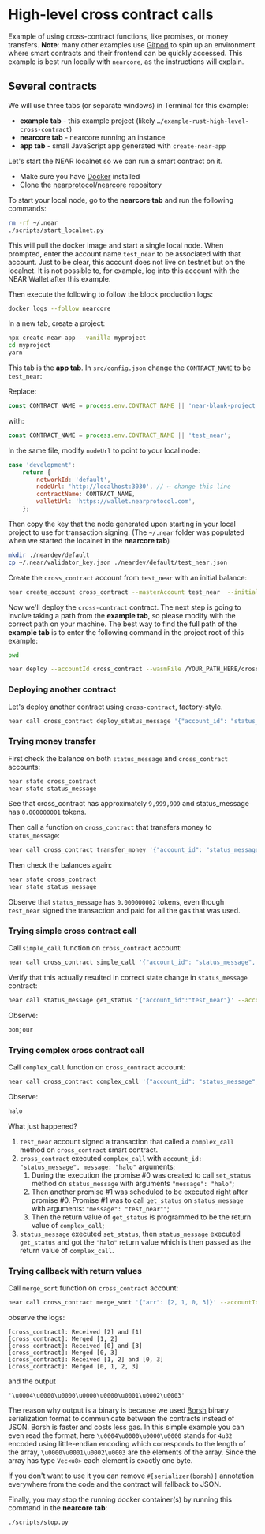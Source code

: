 High-level cross contract calls
===============================

<!-- MAGIC COMMENT: DO NOT DELETE! Everything above this line is hidden on NEAR Examples page -->

Example of using cross-contract functions, like promises, or money transfers.
**Note**: many other examples use [Gitpod](https://www.gitpod.io/) to spin up an environment where smart contracts and their frontend can be quickly accessed. This example is best run locally with `nearcore`, as the instructions will explain.

## Several contracts
We will use three tabs (or separate windows) in Terminal for this example:
- **example tab** - this example project (likely `…/example-rust-high-level-cross-contract`)
- **nearcore tab** - nearcore running an instance
- **app tab** - small JavaScript app generated with `create-near-app`

Let's start the NEAR localnet so we can run a smart contract on it.

* Make sure you have [Docker](https://www.docker.com/) installed
* Clone the [nearprotocol/nearcore](https://github.com/nearprotocol/nearcore) repository

To start your local node, go to the **nearcore tab** and run the following commands:
```bash
rm -rf ~/.near
./scripts/start_localnet.py
```

This will pull the docker image and start a single local node.
When prompted, enter the account name `test_near` to be associated with that account.
Just to be clear, this account does not live on testnet but on the localnet. It is not possible to, for example, log into this account with the NEAR Wallet after this example.

Then execute the following to follow the block production logs:
```bash
docker logs --follow nearcore
```

In a new tab, create a project:
```bash
npx create-near-app --vanilla myproject
cd myproject
yarn
```

This tab is the **app tab**. In `src/config.json` change the `CONTRACT_NAME` to be `test_near`:

Replace:
```javascript
const CONTRACT_NAME = process.env.CONTRACT_NAME || 'near-blank-project';
```

with:
```javascript
const CONTRACT_NAME = process.env.CONTRACT_NAME || 'test_near';
```

In the same file, modify `nodeUrl` to point to your local node:
```javascript
case 'development':
    return {
        networkId: 'default',
        nodeUrl: 'http://localhost:3030', // ⟵ change this line
        contractName: CONTRACT_NAME,
        walletUrl: 'https://wallet.nearprotocol.com',
    };
```

Then copy the key that the node generated upon starting in your local project to use for transaction signing.
(The `~/.near` folder was populated when we started the localnet in the **nearcore tab**)
```bash
mkdir ./neardev/default
cp ~/.near/validator_key.json ./neardev/default/test_near.json
```

Create the `cross_contract` account from `test_near` with an initial balance:
```bash
near create_account cross_contract --masterAccount test_near  --initialBalance 10000000
```

Now we'll deploy the `cross-contract` contract.
The next step is going to involve taking a path from the **example tab**, so please modify with the correct path on your machine.
The best way to find the full path of the **example tab** is to enter the following command in the project root of this example:
```bash
pwd
```

```bash
near deploy --accountId cross_contract --wasmFile /YOUR_PATH_HERE/cross-contract-high-level/res/cross_contract_high_level.wasm
```

### Deploying another contract
Let's deploy another contract using `cross-contract`, factory-style.
```bash
near call cross_contract deploy_status_message '{"account_id": "status_message", "amount":1000000000000000}' --accountId test_near
```

### Trying money transfer

First check the balance on both `status_message` and `cross_contract` accounts:
```bash
near state cross_contract
near state status_message
```

See that cross_contract has approximately `9,999,999` and status_message has `0.000000001` tokens.

Then call a function on `cross_contract` that transfers money to `status_message`:
```bash
near call cross_contract transfer_money '{"account_id": "status_message", "amount":1000000000000000}' --accountId test_near
```

Then check the balances again:
```bash
near state cross_contract
near state status_message
```

Observe that `status_message` has `0.000000002` tokens, even though
`test_near` signed the transaction and paid for all the gas that was used.

### Trying simple cross contract call

Call `simple_call` function on `cross_contract` account:
```bash
near call cross_contract simple_call '{"account_id": "status_message", "message":"bonjour"}' --accountId test_near --gas 10000000000000000000
```

Verify that this actually resulted in correct state change in `status_message` contract:
```bash
near call status_message get_status '{"account_id":"test_near"}' --accountId test_near --gas 10000000000000000000
```

Observe:
```bash
bonjour
```

### Trying complex cross contract call

Call `complex_call` function on `cross_contract` account:
```bash
near call cross_contract complex_call '{"account_id": "status_message", "message":"halo"}' --accountId test_near --gas 10000000000000000000
```

Observe:
```bash
halo
```

What just happened?

1. `test_near` account signed a transaction that called a `complex_call` method on `cross_contract` smart contract.
2. `cross_contract` executed `complex_call` with `account_id: "status_message", message: "halo"` arguments;
    1. During the execution the promise #0 was created to call `set_status` method on `status_message` with arguments `"message": "halo"`;
    2. Then another promise #1 was scheduled to be executed right after promise #0. Promise #1 was to call `get_status` on `status_message` with arguments: `"message": "test_near""`;
    3. Then the return value of `get_status` is programmed to be the return value of `complex_call`;
3. `status_message` executed `set_status`, then `status_message` executed `get_status` and got the `"halo"` return value
which is then passed as the return value of `complex_call`.

### Trying callback with return values

Call `merge_sort` function on `cross_contract` account:
```bash
near call cross_contract merge_sort '{"arr": [2, 1, 0, 3]}' --accountId test_near --gas 10000000000000000000
```

observe the logs:
```
[cross_contract]: Received [2] and [1]
[cross_contract]: Merged [1, 2]
[cross_contract]: Received [0] and [3]
[cross_contract]: Merged [0, 3]
[cross_contract]: Received [1, 2] and [0, 3]
[cross_contract]: Merged [0, 1, 2, 3]
```

and the output
```
'\u0004\u0000\u0000\u0000\u0000\u0001\u0002\u0003'
```
The reason why output is a binary is because we used [Borsh](http://borsh.io) binary serialization format to communicate
between the contracts instead of JSON. Borsh is faster and costs less gas. In this simple example you can even read
the format, here `\u0004\u0000\u0000\u0000` stands for `4u32` encoded using little-endian encoding which corresponds to the
length of the array, `\u0000\u0001\u0002\u0003` are the elements of the array. Since the array has type `Vec<u8>` each
element is exactly one byte.

If you don't want to use it you can remove `#[serializer(borsh)]` annotation everywhere from the code and the contract will fallback to JSON.

Finally, you may stop the running docker container(s) by running this command in the **nearcore tab**:
```bash
./scripts/stop.py
```
